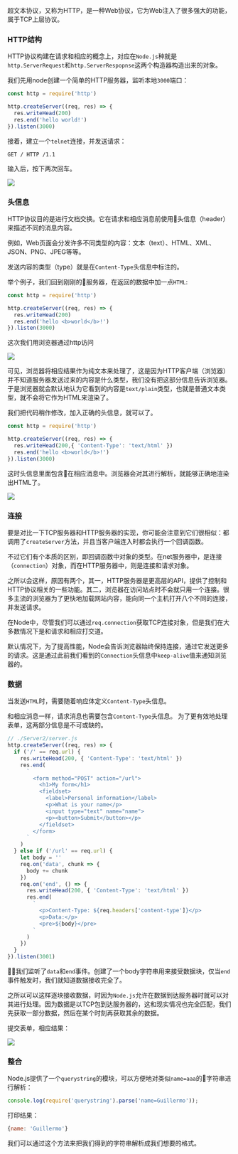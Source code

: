 超文本协议，又称为HTTP，是一种Web协议，它为Web注入了很多强大的功能，属于TCP上层协议。

### HTTP结构

HTTP协议构建在请求和相应的概念上，对应在``Node.js``种就是``http.ServerRequest``和``http.ServerRespopnse``这两个构造器构造出来的对象。

我们先用node创建一个简单的HTTP服务器，监听本地``3000``端口：

```js
const http = require('http')

http.createServer((req, res) => {
  res.writeHead(200)
  res.end('hello world!')
}).listen(3000)
```

接着，建立一个``telnet``连接，并发送请求：

``GET / HTTP /1.1``

输入后，按下两次回车。

![](https://github.com/Zendq1998/http_learning/blob/master/HTTP/img/1.png?raw=true)

### 头信息

HTTP协议目的是进行文档交换。它在请求和相应消息前使用头信息（header）来描述不同的消息内容。

例如，Web页面会分发许多不同类型的内容：文本（text）、HTML、XML、JSON、PNG、JPEG等等。

发送内容的类型（type）就是在``Content-Type``头信息中标注的。

举个例子，我们回到刚刚的服务器，在返回的数据中加一点``HTML``:

```js
const http = require('http')

http.createServer((req, res) => {
  res.writeHead(200)
  res.end('hello <b>world</b>!')
}).listen(3000)
```

这次我们用浏览器通过http访问

![](https://github.com/Zendq1998/http_learning/blob/master/HTTP/img/2.png?raw=true)

可见，浏览器将相应结果作为纯文本来处理了，这是因为HTTP客户端（浏览器）并不知道服务器发送过来的内容是什么类型，我们没有把这部分信息告诉浏览器。于是浏览器就会默认地认为它看到的内容是``text/plain``类型，也就是普通文本类型，就不会将它作为HTML来渲染了。

我们把代码稍作修改，加入正确的头信息，就可以了。

```js
const http = require('http')

http.createServer((req, res) => {
  res.writeHead(200,{ 'Content-Type': 'text/html' })
  res.end('hello <b>world</b>!')
}).listen(3000)
```

这时头信息里面包含在相应消息中。浏览器会对其进行解析，就能够正确地渲染出HTML了。

![](https://github.com/Zendq1998/http_learning/blob/master/HTTP/img/3.png?raw=true)



### 连接

要是对比一下TCP服务器和HTTP服务器的实现，你可能会注意到它们很相似：都调用了``createServer``方法，并且当客户端连入时都会执行一个回调函数。

不过它们有个本质的区别，即回调函数中对象的类型。在net服务器中，是连接（``connection``）对象，而在HTTP服务器中，则是连接和请求对象。

之所以会这样，原因有两个，其一，HTTP服务器是更高层的API，提供了控制和HTTP协议相关的一些功能。其二，浏览器在访问站点时不会就只用一个连接。很多主流的浏览器为了更快地加载网站内容，能向同一个主机打开八个不同的连接，并发送请求。

在Node中，尽管我们可以通过``req.connection``获取TCP连接对象，但是我们在大多数情况下是和请求和相应打交道。

默认情况下，为了提高性能，Node会告诉浏览器始终保持连接，通过它发送更多的请求。这是通过此前我们看到的``Connection``头信息中``keep-alive``值来通知浏览器的。

### 数据

当发送``HTML``时，需要随着响应体定义``Content-Type``头信息。

和相应消息一样，请求消息也需要包含``Content-Type``头信息。 为了更有效地处理表单，这两部分信息是不可或缺的。

```js
// ./Server2/server.js
http.createServer((req, res) => {
  if ('/' == req.url) {
    res.writeHead(200, { 'Content-Type': 'text/html' })
    res.end(
      `
        <form method="POST" action="/url">
          <h1>My form</h1>
          <fieldset>
            <label>Personal information</label>
            <p>What is your name</p>
            <input type="text" name="name">
            <p><button>Submit</button></p>
          </fieldset>
        </form>
      `
    )
  } else if ('/url' == req.url) {
    let body = ''
    req.on('data', chunk => {
      body += chunk
    })
    req.on('end', () => {
      res.writeHead(200, { 'Content-Type': 'text/html' })
      res.end(
        `
          <p>Content-Type: ${req.headers['content-type']}</p>
          <p>Data:</p>
          <pre>${body}</pre>
        `
      )
    })
  }
}).listen(3001)
```

我们监听了``data``和``end``事件。创建了一个body字符串用来接受数据块，仅当``end``事件触发时，我们就知道数据接收完全了。

之所以可以这样逐块接收数据，时因为``Node.js``允许在数据到达服务器时就可以对其进行处理。因为数据是以TCP包到达服务器的，这和现实情况也完全匹配，我们先获取一部分数据，然后在某个时刻再获取其余的数据。

提交表单，相应结果：

![](https://github.com/Zendq1998/http_learning/blob/master/HTTP/img/4.png?raw=true)

### 整合

Node.js提供了一个``querystring``的模块，可以方便地对类似``name=aaa``的字符串进行解析：

```js
console.log(require('querystring').parse('name=Guillermo'));
```

打印结果：

```js
{name: 'Guillermo'}
```

我们可以通过这个方法来把我们得到的字符串解析成我们想要的格式。


